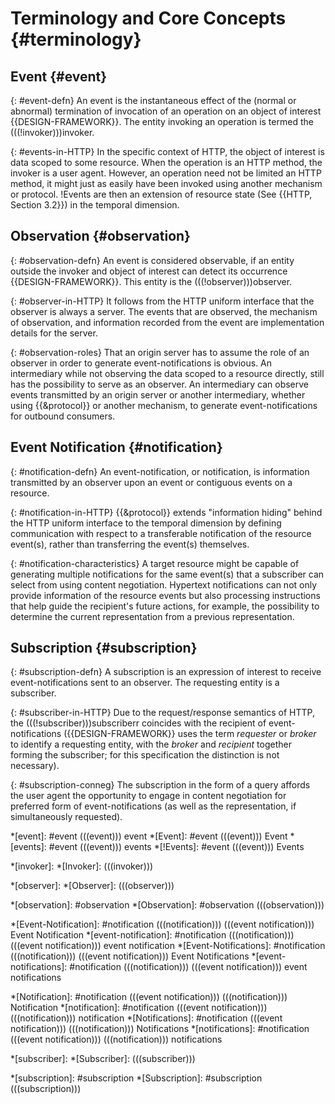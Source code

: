 # Terminology and Core Concepts {#terminology}

## Event {#event}

{: #event-defn}
An event is the instantaneous effect of the (normal or abnormal) termination of invocation of an operation on an object of interest {{DESIGN-FRAMEWORK}}. The entity invoking an operation is termed the (((!invoker)))invoke&zwnj;r.

{: #events-in-HTTP}
In the specific context of HTTP, the object of interest is data scoped to some resource. When the operation is an HTTP method, the invoker is a user agent. However, an operation need not be limited an HTTP method, it might just as easily have been invoked using another mechanism or protocol. !Events are then an extension of resource state (See {{HTTP, Section 3.2}}) in the temporal dimension.

## Observation {#observation}

{: #observation-defn}
An event is considered observable, if an entity outside the invoker and object of interest can detect its occurrence {{DESIGN-FRAMEWORK}}. This entity is the (((!observer)))observe&zwnj;r.

{: #observer-in-HTTP}
It follows from the HTTP uniform interface that the observer is always a server. The events that are observed, the mechanism of observation, and information recorded from the event are implementation details for the server.

{: #observation-roles}
That an origin server has to assume the role of an observer in order to generate event-notifications is obvious. An intermediary while not observing the data scoped to a resource directly, still has the possibility to serve as an observer. An intermediary can observe events transmitted by an origin server or another intermediary, whether using {{&protocol}} or another mechanism, to generate event-notifications for outbound consumers.

## Event Notification {#notification}

{: #notification-defn}
An event-notification, or notification, is information transmitted by an observer upon an event or contiguous events on a resource.

{: #notification-in-HTTP}
{{&protocol}} extends "information hiding" behind the HTTP uniform interface to the temporal dimension by defining communication with respect to a transferable notification of the resource event(s), rather than transferring the event(s) themselves.

{: #notification-characteristics}
A target resource might be capable of generating multiple notifications for the same event(s) that a subscriber can select from using content negotiation. Hypertext notifications can not only provide information of the resource events but also processing instructions that help guide the recipient's future actions, for example, the possibility to determine the current representation from a previous representation.

## Subscription {#subscription}

{: #subscription-defn}
A subscription is an expression of interest to receive event-notifications sent to an observer. The requesting entity is a subscriber.

{: #subscriber-in-HTTP}
Due to the request/response semantics of HTTP, the (((!subscriber)))subscriber&zwnj;r coincides with the recipient of event-notifications ({{DESIGN-FRAMEWORK}} uses the term _requester_ or _broker_ to identify a requesting entity, with the _broker_ and _recipient_ together forming the subscriber; for this specification the distinction is not necessary).

{: #subscription-conneg}
The subscription in the form of a query affords the user agent the opportunity to engage in content negotiation for preferred form of event-notifications (as well as the representation, if simultaneously requested).

*[event]: #event (((event))) event
*[Event]: #event (((event))) Event
*[events]: #event (((event))) events
*[!Events]: #event (((event))) Events

*[invoker]:
*[Invoker]: (((invoker)))

*[observer]:
*[Observer]: (((observer)))

*[observation]: #observation
*[Observation]: #observation (((observation)))

*[Event-Notification]: #notification (((notification))) (((event notification))) Event Notification
*[event-notification]: #notification (((notification))) (((event notification))) event notification
*[Event-Notifications]: #notification (((notification))) (((event notification))) Event Notifications
*[event-notifications]: #notification (((notification))) (((event notification))) event notifications

*[Notification]: #notification (((event notification))) (((notification))) Notification
*[notification]: #notification (((event notification))) (((notification))) notification
*[Notifications]: #notification (((event notification))) (((notification))) Notifications
*[notifications]: #notification (((event notification))) (((notification))) notifications

*[subscriber]:
*[Subscriber]: (((subscriber)))

*[subscription]: #subscription
*[Subscription]: #subscription (((subscription)))

